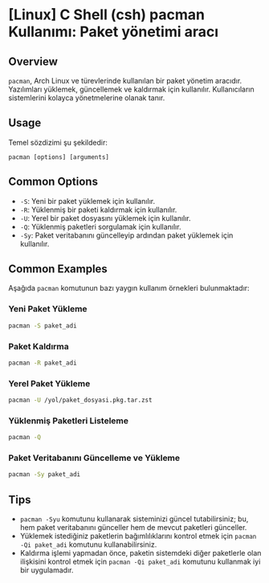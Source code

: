 # [Linux] C Shell (csh) pacman Kullanımı: Paket yönetimi aracı

## Overview
`pacman`, Arch Linux ve türevlerinde kullanılan bir paket yönetim aracıdır. Yazılımları yüklemek, güncellemek ve kaldırmak için kullanılır. Kullanıcıların sistemlerini kolayca yönetmelerine olanak tanır.

## Usage
Temel sözdizimi şu şekildedir:
```
pacman [options] [arguments]
```

## Common Options
- `-S`: Yeni bir paket yüklemek için kullanılır.
- `-R`: Yüklenmiş bir paketi kaldırmak için kullanılır.
- `-U`: Yerel bir paket dosyasını yüklemek için kullanılır.
- `-Q`: Yüklenmiş paketleri sorgulamak için kullanılır.
- `-Sy`: Paket veritabanını güncelleyip ardından paket yüklemek için kullanılır.

## Common Examples
Aşağıda `pacman` komutunun bazı yaygın kullanım örnekleri bulunmaktadır:

### Yeni Paket Yükleme
```bash
pacman -S paket_adi
```

### Paket Kaldırma
```bash
pacman -R paket_adi
```

### Yerel Paket Yükleme
```bash
pacman -U /yol/paket_dosyasi.pkg.tar.zst
```

### Yüklenmiş Paketleri Listeleme
```bash
pacman -Q
```

### Paket Veritabanını Güncelleme ve Yükleme
```bash
pacman -Sy paket_adi
```

## Tips
- `pacman -Syu` komutunu kullanarak sisteminizi güncel tutabilirsiniz; bu, hem paket veritabanını günceller hem de mevcut paketleri günceller.
- Yüklemek istediğiniz paketlerin bağımlılıklarını kontrol etmek için `pacman -Qi paket_adi` komutunu kullanabilirsiniz.
- Kaldırma işlemi yapmadan önce, paketin sistemdeki diğer paketlerle olan ilişkisini kontrol etmek için `pacman -Qi paket_adi` komutunu kullanmak iyi bir uygulamadır.